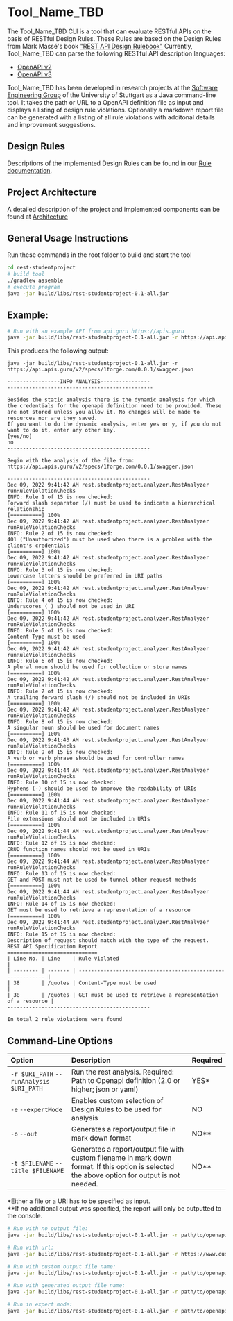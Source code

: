 # Tool_Name_TBD

The Tool_Name_TBD CLI is a tool that can evaluate RESTful APIs on the basis of RESTful Design Rules. These Rules are based on the Design Rules from Mark Massé's book ["REST API Design Rulebook"](https://www.oreilly.com/library/view/rest-api-design/9781449317904/)
Currently, Tool_Name_TBD can parse the following RESTful API description languages:

* [OpenAPI v2](https://swagger.io/specification/v2/)
* [OpenAPI v3](https://github.com/OAI/OpenAPI-Specification)


Tool_Name_TBD has been developed in research projects at the [Software Engineering Group](https://www.iste.uni-stuttgart.de/se) of the University of Stuttgart as a Java command-line tool. It takes the path or URL to a OpenAPI definition file as input and displays a listing of design rule violations. Optionally a markdown report file can be generated with a listing of all rule violations with additonal details and improvement suggestions.


## Design Rules

Descriptions of the implemented Design Rules can be found in our [Rule documentation](docs/Rules/README.md).

## Project Architecture

A detailed description of the project and implemented components can be found at [Architecture](./rest-studentproject/README.md)

## General Usage Instructions

Run these commands in the root folder to build and start the tool

```bash
cd rest-studentproject
# build tool
./gradlew assemble
# execute program
java -jar build/libs/rest-studentproject-0.1-all.jar
```

## Example:

```bash
# Run with an example API from api.guru https://apis.guru
java -jar build/libs/rest-studentproject-0.1-all.jar -r https://api.apis.guru/v2/specs/1forge.com/0.0.1/swagger.json
```

This produces the following output:

```cli
java -jar build/libs/rest-studentproject-0.1-all.jar -r https://api.apis.guru/v2/specs/1forge.com/0.0.1/swagger.json

-----------------INFO ANALYSIS----------------
-----------------------------------------------

Besides the static analysis there is the dynamic analysis for which the credentials for the openapi definition need to be provided. These are not stored unless you allow it. No changes will be made to resources nor are they saved.
If you want to do the dynamic analysis, enter yes or y, if you do not want to do it, enter any other key.
[yes/no]
no
----------------------------------------------

Begin with the analysis of the file from: https://api.apis.guru/v2/specs/1forge.com/0.0.1/swagger.json

----------------------------------------------
Dec 09, 2022 9:41:42 AM rest.studentproject.analyzer.RestAnalyzer runRuleViolationChecks
INFO: Rule 1 of 15 is now checked:
Forward slash separator (/) must be used to indicate a hierarchical relationship
[==========] 100%
Dec 09, 2022 9:41:42 AM rest.studentproject.analyzer.RestAnalyzer runRuleViolationChecks
INFO: Rule 2 of 15 is now checked:
401 ("Unauthorized") must be used when there is a problem with the client's credentials
[==========] 100%
Dec 09, 2022 9:41:42 AM rest.studentproject.analyzer.RestAnalyzer runRuleViolationChecks
INFO: Rule 3 of 15 is now checked:
Lowercase letters should be preferred in URI paths
[==========] 100%
Dec 09, 2022 9:41:42 AM rest.studentproject.analyzer.RestAnalyzer runRuleViolationChecks
INFO: Rule 4 of 15 is now checked:
Underscores (_) should not be used in URI
[==========] 100%
Dec 09, 2022 9:41:42 AM rest.studentproject.analyzer.RestAnalyzer runRuleViolationChecks
INFO: Rule 5 of 15 is now checked:
Content-Type must be used
[==========] 100%
Dec 09, 2022 9:41:42 AM rest.studentproject.analyzer.RestAnalyzer runRuleViolationChecks
INFO: Rule 6 of 15 is now checked:
A plural noun should be used for collection or store names
[==========] 100%
Dec 09, 2022 9:41:42 AM rest.studentproject.analyzer.RestAnalyzer runRuleViolationChecks
INFO: Rule 7 of 15 is now checked:
A trailing forward slash (/) should not be included in URIs
[==========] 100%
Dec 09, 2022 9:41:42 AM rest.studentproject.analyzer.RestAnalyzer runRuleViolationChecks
INFO: Rule 8 of 15 is now checked:
A singular noun should be used for document names
[==========] 100%
Dec 09, 2022 9:41:43 AM rest.studentproject.analyzer.RestAnalyzer runRuleViolationChecks
INFO: Rule 9 of 15 is now checked:
A verb or verb phrase should be used for controller names
[==========] 100%
Dec 09, 2022 9:41:44 AM rest.studentproject.analyzer.RestAnalyzer runRuleViolationChecks
INFO: Rule 10 of 15 is now checked:
Hyphens (-) should be used to improve the readability of URIs
[==========] 100%
Dec 09, 2022 9:41:44 AM rest.studentproject.analyzer.RestAnalyzer runRuleViolationChecks
INFO: Rule 11 of 15 is now checked:
File extensions should not be included in URIs
[==========] 100%
Dec 09, 2022 9:41:44 AM rest.studentproject.analyzer.RestAnalyzer runRuleViolationChecks
INFO: Rule 12 of 15 is now checked:
CRUD function names should not be used in URIs
[==========] 100%
Dec 09, 2022 9:41:44 AM rest.studentproject.analyzer.RestAnalyzer runRuleViolationChecks
INFO: Rule 13 of 15 is now checked:
GET and POST must not be used to tunnel other request methods
[==========] 100%
Dec 09, 2022 9:41:44 AM rest.studentproject.analyzer.RestAnalyzer runRuleViolationChecks
INFO: Rule 14 of 15 is now checked:
GET must be used to retrieve a representation of a resource
[==========] 100%
Dec 09, 2022 9:41:44 AM rest.studentproject.analyzer.RestAnalyzer runRuleViolationChecks
INFO: Rule 15 of 15 is now checked:
Description of request should match with the type of the request.
REST API Specification Report
=============================
| Line No. | Line    | Rule Violated                                               |
| -------- | ------- | ----------------------------------------------------------- |
| 38       | /quotes | Content-Type must be used                                   |
| 38       | /quotes | GET must be used to retrieve a representation of a resource |
----------------------------------------------

In total 2 rule violations were found

```

## Command-Line Options
| Option               | Description                                                                                                     | Required |
| :------------------- | :-------------------------------------------------------------------------------------------------------------- | :------- |
| `-r $URI_PATH` `--runAnalysis $URI_PATH`     | Run the rest analysis. Required: Path to Openapi definition (2.0 or higher; json or yaml)                   | YES*     |
| `-e` `--expertMode`   | Enables custom selection of Design Rules to be used for analysis                                                                    | NO     |
| `-o` `--out`    | Generates a report/output file in mark down format | NO**      |
| `-t $FILENAME` `--title $FILENAME`  | Generates a report/output file with custom filename in mark down format. If this option is selected the above option for output is not needed.                     | NO**     |

*Either a file or a URI has to be specified as input.<br>
**If no additional output was specified, the report will only be outputted to the console.

```bash
# Run with no output file:
java -jar build/libs/rest-studentproject-0.1-all.jar -r path/to/openapi/definiton.json

# Run with url:
java -jar build/libs/rest-studentproject-0.1-all.jar -r https://www.custom.domain.com/path/to/openapi-definiton.yaml

# Run with custom output file name:
java -jar build/libs/rest-studentproject-0.1-all.jar -r path/to/openapi/definiton.yaml -t custom-file-name

# Run with generated output file name:
java -jar build/libs/rest-studentproject-0.1-all.jar -r path/to/openapi/definiton.yaml --out

# Run in expert mode:
java -jar build/libs/rest-studentproject-0.1-all.jar -r path/to/openapi/definiton.json -e
```
